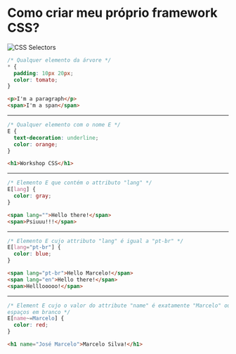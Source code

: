 # Como criar meu próprio framework CSS?

![CSS Selectors](https://i.ytimg.com/vi/TveUPhu0Vwo/maxresdefault.jpg)

```css
/* Qualquer elemento da árvore */
* {
  padding: 10px 20px;
  color: tomato;
}
```
```html
<p>I'm a paragraph</p>
<span>I'm a span</span>
```
------------------------------------------

```css
/* Qualquer elemento com o nome E */
E {
  text-decoration: underline;
  color: orange;
}
```
```html
<h1>Workshop CSS</h1>
```

------------------------------------------

```css
/* Elemento E que contém o attributo "lang" */
E[lang] {
  color: gray;
}
```
```html
<span lang="">Hello there!</span>
<span>Psiuuu!!!</span>
```

------------------------------------------

```css
/* Elemento E cujo attributo "lang" é igual a "pt-br" */
E[lang="pt-br"] {
  color: blue;
}
```
```html
<span lang="pt-br">Hello Marcelo!</span>
<span lang="en">Hello there!</span>
<span>Helllooooo!</span>
```

------------------------------------------

```css
/* Element E cujo o valor do attribute "name" é exatamente "Marcelo" ou contém o nome "Marcelo" entre
espaços em branco */
E[name~=Marcelo] {
  color: red;
}
```
```html
<h1 name="José Marcelo">Marcelo Silva!</h1>
```
